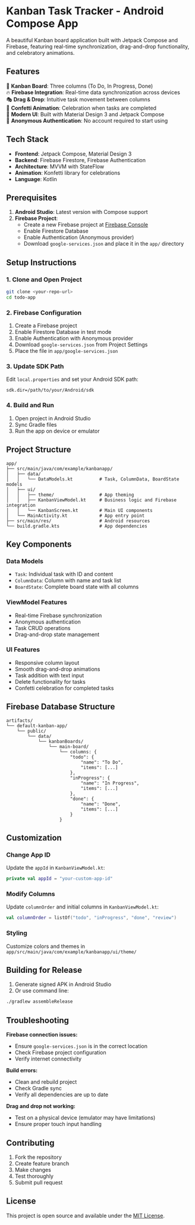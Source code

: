 # Kanban Task Tracker - Android Compose App

A beautiful Kanban board application built with Jetpack Compose and Firebase, featuring real-time synchronization, drag-and-drop functionality, and celebratory animations.

## Features

🎯 **Kanban Board**: Three columns (To Do, In Progress, Done)  
🔥 **Firebase Integration**: Real-time data synchronization across devices  
🎭 **Drag & Drop**: Intuitive task movement between columns  
🎉 **Confetti Animation**: Celebration when tasks are completed  
📱 **Modern UI**: Built with Material Design 3 and Jetpack Compose  
👤 **Anonymous Authentication**: No account required to start using  

## Tech Stack

- **Frontend**: Jetpack Compose, Material Design 3
- **Backend**: Firebase Firestore, Firebase Authentication
- **Architecture**: MVVM with StateFlow
- **Animation**: Konfetti library for celebrations
- **Language**: Kotlin

## Prerequisites

1. **Android Studio**: Latest version with Compose support
2. **Firebase Project**: 
   - Create a new Firebase project at [Firebase Console](https://console.firebase.google.com/)
   - Enable Firestore Database
   - Enable Authentication (Anonymous provider)
   - Download `google-services.json` and place it in the `app/` directory

## Setup Instructions

### 1. Clone and Open Project
```bash
git clone <your-repo-url>
cd todo-app
```

### 2. Firebase Configuration
1. Create a Firebase project
2. Enable Firestore Database in test mode
3. Enable Authentication with Anonymous provider
4. Download `google-services.json` from Project Settings
5. Place the file in `app/google-services.json`

### 3. Update SDK Path
Edit `local.properties` and set your Android SDK path:
```properties
sdk.dir=/path/to/your/Android/sdk
```

### 4. Build and Run
1. Open project in Android Studio
2. Sync Gradle files
3. Run the app on device or emulator

## Project Structure

```
app/
├── src/main/java/com/example/kanbanapp/
│   ├── data/
│   │   └── DataModels.kt          # Task, ColumnData, BoardState models
│   ├── ui/
│   │   ├── theme/                 # App theming
│   │   ├── KanbanViewModel.kt     # Business logic and Firebase integration
│   │   └── KanbanScreen.kt        # Main UI components
│   └── MainActivity.kt            # App entry point
├── src/main/res/                  # Android resources
└── build.gradle.kts               # App dependencies
```

## Key Components

### Data Models
- `Task`: Individual task with ID and content
- `ColumnData`: Column with name and task list
- `BoardState`: Complete board state with all columns

### ViewModel Features
- Real-time Firebase synchronization
- Anonymous authentication
- Task CRUD operations
- Drag-and-drop state management

### UI Features
- Responsive column layout
- Smooth drag-and-drop animations
- Task addition with text input
- Delete functionality for tasks
- Confetti celebration for completed tasks

## Firebase Database Structure

```
artifacts/
└── default-kanban-app/
    └── public/
        └── data/
            └── kanbanBoards/
                └── main-board/
                    └── columns: {
                        "todo": {
                            "name": "To Do",
                            "items": [...]
                        },
                        "inProgress": {
                            "name": "In Progress", 
                            "items": [...]
                        },
                        "done": {
                            "name": "Done",
                            "items": [...]
                        }
                    }
```

## Customization

### Change App ID
Update the `appId` in `KanbanViewModel.kt`:
```kotlin
private val appId = "your-custom-app-id"
```

### Modify Columns
Update `columnOrder` and initial columns in `KanbanViewModel.kt`:
```kotlin
val columnOrder = listOf("todo", "inProgress", "done", "review")
```

### Styling
Customize colors and themes in `app/src/main/java/com/example/kanbanapp/ui/theme/`

## Building for Release

1. Generate signed APK in Android Studio
2. Or use command line:
```bash
./gradlew assembleRelease
```

## Troubleshooting

**Firebase connection issues:**
- Ensure `google-services.json` is in the correct location
- Check Firebase project configuration
- Verify internet connectivity

**Build errors:**
- Clean and rebuild project
- Check Gradle sync
- Verify all dependencies are up to date

**Drag and drop not working:**
- Test on a physical device (emulator may have limitations)
- Ensure proper touch input handling

## Contributing

1. Fork the repository
2. Create feature branch
3. Make changes
4. Test thoroughly
5. Submit pull request

## License

This project is open source and available under the [MIT License](LICENSE). 